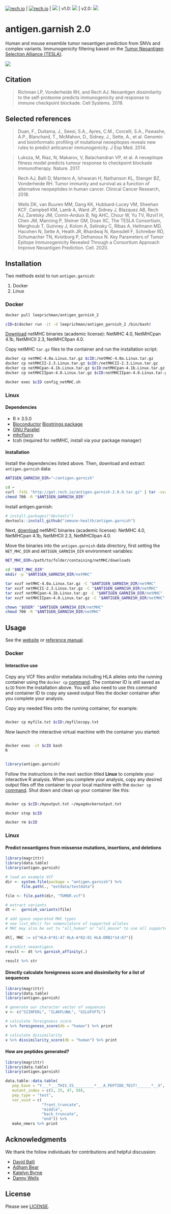 [![rech.io](https://s3.amazonaws.com/get.rech.io/antigen.garnish_build_status.svg)](https://s3.amazonaws.com/get.rech.io/antigen.garnish.test.txt) | [![rech.io](https://img.shields.io/badge/endpoint.svg?url=https://s3.amazonaws.com/get.rech.io/antigen.garnish_coverage.json)](https://s3.amazonaws.com/get.rech.io/antigen.garnish_coverage.html) | ![](https://img.shields.io/badge/version-2.0.0-blue.svg) | v1.0: ![](https://img.shields.io/docker/pulls/leeprichman/antigen_garnish.svg) | v2.0: ![](https://img.shields.io/docker/pulls/leeprichman/antigen_garnish_2.svg)

# antigen.garnish 2.0

Human and mouse ensemble tumor neoantigen prediction from SNVs and complex variants. Immunogenicity filtering based on the [Tumor Neoantigen Selection Alliance (TESLA)](https://www.parkerici.org/research-project/tumor-neoantigen-selection-alliance-tesla/).

![](https://get.rech.io/antigen.garnish_flowchart.svg)

## Citation

> Richman LP, Vonderheide RH, and Rech AJ. Neoantigen dissimilarity to the self-proteome predicts immunogenicity and response to immune checkpoint blockade. Cell Systems. 2019.

## Selected references

> Duan, F., Duitama, J., Seesi, S.A., Ayres, C.M., Corcelli, S.A., Pawashe, A.P., Blanchard, T., McMahon, D., Sidney, J., Sette, A., et al. Genomic and bioinformatic profiling of mutational neoepitopes reveals new rules to predict anticancer immunogenicity. J Exp Med. 2014.

> Luksza, M, Riaz, N, Makarov, V, Balachandran VP, et al. A neoepitope fitness model predicts tumour response to checkpoint blockade immunotherapy. Nature. 2017.

> Rech AJ, Balli D, Mantero A, Ishwaran H, Nathanson KL, Stanger BZ, Vonderheide RH. Tumor immunity and survival as a function of alternative neopeptides in human cancer. Clinical Cancer Research, 2018.

> Wells DK, van Buuren MM, Dang KK, Hubbard-Lucey VM, Sheehan KCF, Campbell KM, Lamb A, Ward JP, Sidney J, Blazquez AB, Rech AJ, Zaretsky JM, Comin-Anduix B, Ng AHC, Chour W, Yu TV, Rizvi1 H, Chen JM, Manning P, Steiner GM, Doan XC, The TESLA Consortium, Merghoub T, Guinney J, Kolom A, Selinsky C, Ribas A, Hellmann MD, Hacohen N, Sette A, Heath JR, Bhardwaj N, Ramsdell F, Schreiber RD, Schumacher TN, Kvistborg P, Defranoux N. Key Parameters of Tumor Epitope Immunogenicity Revealed Through a Consortium Approach Improve Neoantigen Prediction. Cell. 2020.

## Installation

Two methods exist to run `antigen.garnish`:

1. Docker
2. Linux

### Docker

```sh
docker pull leeprichman/antigen_garnish_2

cID=$(docker run -it -d leeprichman/antigen_garnish_2 /bin/bash)
```

[Download](https://services.healthtech.dtu.dk/software.php) netMHC binaries (academic license): NetMHC 4.0, NetMHCpan 4.1b, NetMHCII 2.3, NetMHCIIpan 4.0.

Copy netMHC `tar.gz` files to the container and run the installation script:

```sh
docker cp netMHC-4.0a.Linux.tar.gz $cID:/netMHC-4.0a.Linux.tar.gz
docker cp netMHCII-2.3.Linux.tar.gz $cID:/netMHCII-2.3.Linux.tar.gz
docker cp netMHCpan-4.1b.Linux.tar.gz $cID:netMHCpan-4.1b.Linux.tar.gz
docker cp netMHCIIpan-4.0.Linux.tar.gz $cID:netMHCIIpan-4.0.Linux.tar.gz

docker exec $cID config_netMHC.sh
```

### Linux

#### Dependencies

- R &ge; 3.5.0
- [Bioconductor](https://www.bioconductor.org/install/) [Biostrings package](https://www.bioconductor.org/packages/release/bioc/html/Biostrings.html)
- [GNU Parallel](https://www.gnu.org/software/parallel/)
- [mhcflurry](https://github.com/openvax/mhcflurry)
- tcsh (required for netMHC, install via your package manager)

#### Installation

Install the dependencies listed above. Then, download and extract `antigen.garnish` data:

```sh
ANTIGEN_GARNISH_DIR="~/antigen.garnish"

cd ~
curl -fsSL "http://get.rech.io/antigen.garnish-2.0.0.tar.gz" | tar -xvz
chmod 700 -R "$ANTIGEN_GARNISH_DIR"
```

Install antigen.garnish:

```r
# install.packages("devtools")
devtools::install_github("immune-health/antigen.garnish")
```

Next, [download](https://services.healthtech.dtu.dk/software.php) netMHC binaries (academic license): NetMHC 4.0, NetMHCpan 4.1b, NetMHCII 2.3, NetMHCIIpan 4.0.

Move the binaries into the `antigen.garnish` data directory, first setting the `NET_MHC_DIR` and `ANTIGEN_GARNISH_DIR` environment variables:

```sh
NET_MHC_DIR=/path/to/folder/containing/netMHC/downloads

cd "$NET_MHC_DIR"
mkdir -p "$ANTIGEN_GARNISH_DIR/netMHC"

tar xvzf netMHC-4.0a.Linux.tar.gz -C "$ANTIGEN_GARNISH_DIR/netMHC"
tar xvzf netMHCII-2.3.Linux.tar.gz -C "$ANTIGEN_GARNISH_DIR/netMHC"
tar xvzf netMHCpan-4.1b.Linux.tar.gz -C "$ANTIGEN_GARNISH_DIR/netMHC"
tar xvzf netMHCIIpan-4.0.Linux.tar.gz -C "$ANTIGEN_GARNISH_DIR/netMHC"

chown "$USER" "$ANTIGEN_GARNISH_DIR/netMHC"
chmod 700 -R "$ANTIGEN_GARNISH_DIR/netMHC"
```

## Usage

See the [website](https://neoantigens.rech.io/reference/index.html) or [reference manual](https://get.rech.io/antigen.garnish.pdf).

### Docker

#### Interactive use

Copy any VCF files and/or metadata including HLA alleles onto the running container using the `docker cp` [command](https://docs.docker.com/engine/reference/commandline/cp/). The container ID is still saved as `$cID` from the installation above. You will also need to use this command and container ID to copy any saved output files the docker container after you complete your analysis.

Copy any needed files onto the running container, for example:

```sh

docker cp myfile.txt $cID:/myfilecopy.txt

```

Now launch the interactive virtual machine with the container you started:

```sh

docker exec -it $cID bash
R

```

```r

library(antigen.garnish)

```

Follow the instructions in the next section titled **Linux** to complete your interactive R analysis. When you complete your analysis, copy any desired output files off the container to your local machine with the `docker cp` [command](https://docs.docker.com/engine/reference/commandline/cp/). Shut down and clean up your container like this:

```sh

docker cp $cID:/myoutput.txt ~/myagdockeroutput.txt

docker stop $cID

docker rm $cID

```

### Linux

#### Predict neoantigens from missense mutations, insertions, and deletions

```r
library(magrittr)
library(data.table)
library(antigen.garnish)

# load an example VCF
dir <- system.file(package = "antigen.garnish") %>%
       file.path(., "extdata/testdata")

file <- file.path(dir, "TUMOR.vcf")

# extract variants
dt <-  garnish_variants(file)

# add space separated MHC types
# see list_mhc() for nomenclature of supported alleles
# MHC may also be set to "all_human" or "all_mouse" to use all supported alleles

dt[, MHC := c("HLA-A*01:47 HLA-A*02:01 HLA-DRB1*14:67")]

# predict neoantigens
result <- dt %>% garnish_affinity(.)

result %>% str
```

#### Directly calculate foreignness score and dissimilarity for a list of sequences

```r
library(magrittr)
library(data.table)
library(antigen.garnish)

# generate our character vector of sequences
v <- c("SIINFEKL", "ILAKFLHWL", "GILGFVFTL")

# calculate foreignness score
v %>% foreignness_score(db = "human") %>% print

# calculate dissimilarity
v %>% dissimilarity_score(db = "human") %>% print
```

#### How are peptides generated?

```r
library(magrittr)
library(data.table)
library(antigen.garnish)

data.table::data.table(
   pep_base = "Y___*___THIS_IS_________*___A_PEPTIDE_TEST!______*__X",
   mutant_index = c(5, 25, 47, 50),
   pep_type = "test",
   var_uuid = c(
                "front_truncate",
                "middle",
                "back_truncate",
                "end")) %>%
   make_nmers %>% print
```

## Acknowledgments

We thank the follow individuals for contributions and helpful discussion:

- [David Balli](https://www.linkedin.com/in/davidballi1)
- [Adham Bear](https://www.med.upenn.edu/apps/faculty/index.php/g20001100/p1073)
- [Katelyn Byrne](https://www.parkerici.org/person/katelyn-byrne/)
- [Danny Wells](http://dannykwells.com/)

## License

Please see [LICENSE](https://github.com/immune-health/antigen.garnish/blob/master/LICENSE).
